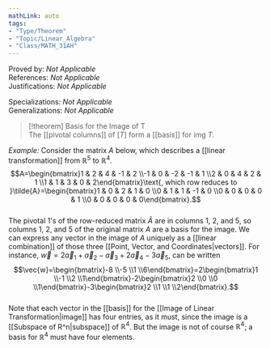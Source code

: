 ```yaml
---
mathLink: auto  
tags:  
- "Type/Theorem"  
- "Topic/Linear_Algebra"  
- "Class/MATH_31AH"  
---
```

Proved by: <i>Not Applicable</i>  
References: <i>Not Applicable</i>  
Justifications: <i>Not Applicable</i>  
  
Specializations: <i>Not Applicable</i>  
Generalizations: <i>Not Applicable</i>  
  
> [!theorem] Basis for the Image of T  
> The [[pivotal columns]] of $[T]$ form a [[basis]] for $\text{img }T$.  
  
*Example:* Consider the matrix $A$ below, which describes a [[linear transformation]] from $\mathbb{R}^5$ to $\mathbb{R}^4$.  
$$A=\begin{bmatrix}1 & 2 & 4 & -1 & 2 \\-1 & 0 & -2 & -1 & 1 \\2 & 0 & 4 & 2 & 1 \\1 & 1 & 3 & 0 & 2\end{bmatrix}\text{, which row reduces to }\tilde{A}=\begin{bmatrix}1 & 0 & 2 & 1 & 0 \\0 & 1 & 1 & -1 & 0 \\0 & 0 & 0 & 0 & 1 \\0 & 0 & 0 & 0 & 0\end{bmatrix}.$$  
The pivotal 1's of the row-reduced matrix $\tilde{A}$ are in columns 1, 2, and 5, so columns 1, 2, and 5 of the original matrix $A$ are a basis for the image. We can express any vector in the image of $A$ uniquely as a [[linear combination]] of those three [[Point, Vector, and Coordinates|vectors]]. For instance, $\vec{w}=2\vec{a}_{1}+\vec{a}_{2}-\vec{a}_{3}+2\vec{a}_{4}-3\vec{a}_{5}$, can be written  
$$\vec{w}=\begin{bmatrix}-8 \\-5 \\1 \\6\end{bmatrix}=2\begin{bmatrix}1 \\-1 \\2 \\1\end{bmatrix}-2\begin{bmatrix}2 \\0 \\0 \\1\end{bmatrix}-3\begin{bmatrix}2 \\1 \\1 \\2\end{bmatrix}.$$  
Note that each vector in the [[basis]] for the [[Image of Linear Transformation|image]] has four entries, as it must, since the image is a [[Subspace of R^n|subspace]] of $\mathbb{R}^4$. But the image is not of course $\mathbb{R}^4$; a basis for $\mathbb{R}^4$ must have four elements.  
